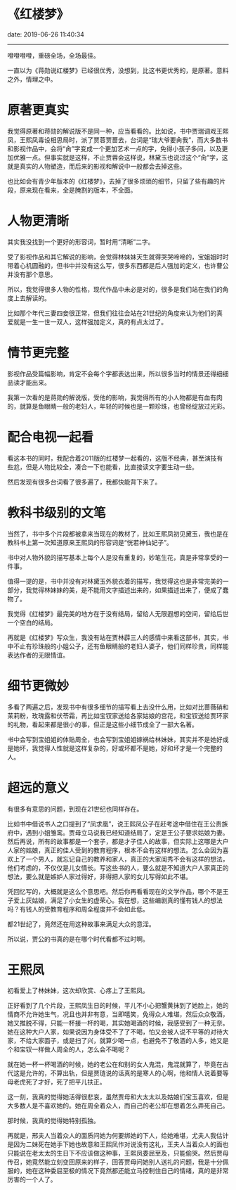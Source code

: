 # 《红楼梦》
date: 2019-06-26 11:40:34

---

噔噔噔噔，重磅全场，全场最佳。

一直以为《蒋勋说红楼梦》已经很优秀，没想到，比这书更优秀的，是原著。意料之外，情理之中。

# 原著更真实

我觉得原著和蒋勋的解说版不是同一种，应当看看的。比如说，书中贾瑞调戏王熙凤，王熙凤毒设相思局时，派了贾蓉贾蔷去，台词是“瑞大爷要肏我”，而大多数书和影视作品中，会将“肏”字变成一个更加艺术一点的字，免得小孩子多问，以及更加优雅一点。但事实就是这样，不止贾蓉会这样说，林黛玉也说过这个“肏”字，这就是真实的人物塑造，而后来的影视和解说中一般都会去掉这些。

也比如会有青少年版本的《红楼梦》，去掉了很多烦琐的细节，只留了些有趣的片段，原来现在看来，全是腌割的版本，不全面。

# 人物更清晰

其实我没找到一个更好的形容词，暂时用“清晰”二字。

受了影视作品和其它解说的影响，会觉得林妹妹天生就得哭哭啼啼的，宝姐姐时时带着心机圆融的，但书中并没有这么写，很多东西都是后人强加的定义，也许曹公并没有那个意思。

所以，我觉得很多人物的性格，现代作品中未必是对的，很多是我们站在我们的角度上去解读的。

比如那个年代三妻四妾很正常，但我们往往会站在21世纪的角度来认为他们的真爱就是一生一世一双人，这样强加定义，真的有点太过了。

# 情节更完整

影视作品受篇幅影响，肯定不会每个字都表达出来，所以很多当时的情景还得细细品读才能出来。

我第一次看的是蒋勋的解说版，受他的影响，我觉得所有的小人物都是有血有肉的，就算是鱼眼睛一般的老妇人，年轻的时候也是一颗珍珠，也曾经绽放过光彩。

# 配合电视一起看

看这本书的同时，我配合着2011版的红楼梦一起看的，这版不经典，甚至演技有些尬，但是人物比较全，凑合一下也能看，比直接读文字要生动一些。

然后发现有很多台词看了很多遍了，我都快能背下来了。

# 教科书级别的文笔

当然了，书中多个片段都被拿来当现在的教材了，比如王熙凤初见黛玉，我也是在教科书上第一次知道原来王熙凤的形容词是“恍若神仙妃子”。

书中对人物外貌的描写基本上每个人是没有重复的，妙笔生花，真是非常享受的一件事。

值得一提的是，书中并没有对林黛玉外貌衣着的描写，我觉得这也是非常完美的一部分，我觉得林妹妹的美，是不能用文字描述出来的，如果描述出来了，便成了蠢物了。

我觉得《红楼梦》最完美的地方在于没有结局，留给人无限遐想的空间，留给后世一个空白的结局。

再就是《红楼梦》写众生，我没有站在贾林薜三人的感情中来看这部书，其实，书中不止有珍珠般的小姐公子，还有鱼眼睛般的老妇人婆子，他们同样珍贵，同样能表达作者的无限情谊。

# 细节更微妙

多看了两遍之后，发现书中有很多细节的描写看上去没什么用，比如对比蔷薇硝和茉莉粉，玫瑰露和伏苓霜，再比如宝钗家送给各家姑娘的宫花，和宝钗送给贾环家的礼物，看起来都是很小的事，但正是这些小细节成全了一部大名著。

书中会写到宝姐姐的体贴周全，也会写到宝姐姐嫁祸给林妹妹，其实并不是她好或是她坏，我觉得人性就是这样复杂的，好或坏都不是她，好和坏才是一个完整的人。

# 超远的意义

有很多有意思的问题，到现在21世纪也同样存在。

比如书中借说书人之口提到了“凤求凰”，说王熙凤公子在赶考途中借住在王公贵族府中，遇到小姐雏鸾。贾母立马说我已经知道结局了，定是王公子要求姑娘为妻。然后再说，所有的故事都是一个套子，都是才子佳人的故事，但实际上这哪是大户人家的姑娘，真正的佳人受到的教育程序，根本不会有这样的想法。怎么会因为喜欢上了一个男人，就忘记自己的教养和家人，真正的大家闺秀不会有这样的想法，他们考虑的，不仅仅是儿女情长。写这些书的人，要么就是不知道大户人家真正的想法，要么就是嫉妒人家过得好，非得把人家的女儿写得如此不堪。

凭回忆写的，大概就是这么个意思吧。然后你再看看现在的文学作品，哪个不是王子爱上灰姑娘，满足了小女生的虚荣心。我在想，这些编剧真的懂有钱人的想法吗？有钱人的受教育程序和周全程度并不会如此低。

都21世纪了，竟然还在用这种故事来满足大众的意淫。

所以说，贾公的书真的是在哪个时代看都不过时啊。

# 王熙凤

初看爱上了林妹妹，这次却欣赏、心疼上了王熙凤。

正好看到了几个片段，王熙凤生日的时候，平儿不小心把蟹黄抹到了她脸上，她的情商不允许她生气，况且也并非有意，当即嘻笑，免得众人难堪，然后众众敬酒，她又推脱不得，只能一杯接一杯的喝，其实她喝酒的时候，我感受到了一种无奈。她在这种大户人家，如果说因为身体受不了了不喝，怕又会被人说不平等的对待大家，不给大家面子，或是扫了兴，就算少喝一点，也避免不了敬酒的人多，她又是个和宝钗一样做人周全的人，怎么会不喝呢？

就在她一杯一杯喝酒的时候，她的老公在和别的女人鬼混，鬼混就算了，毕竟在古代这是允许的，不算出轨，但是贾琏说的话真的是寒人的心啊，他和情人说着要等母老虎死了才好，死了把平儿扶正。

这一刻，我真的觉得她活得很悲哀，虽然贾母和大太太以及姑娘们宝玉喜欢，但是大多数人是不喜欢她的。她在周全着众人，而自己的老公却在想着怎么弄死自己。

那时候，我真的觉得她特别孤独。

再就是，邢夫人当着众人的面质问她为何要绑她的下人，给她难堪，尤夫人我估计是因为二妹死在她手下她也故意和王熙凤作对说没有这礼，王夫人当着众人的面也只能说在老太太的生日下不应该做这种事，王熙凤委屈至及，只能偷哭。然后贾母传召，她竟然能立刻变回原来的样子，回答贾母问她别人送礼的问题，我是十分佩服的，她在这种委屈至极的情况下竟然都还能立马控制住自己的情绪，真的是非常厉害的一个人了。

